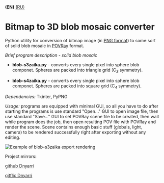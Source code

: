 **(EN)** [(RU)](README.RU.md)

# Bitmap to 3D blob mosaic converter

Python utility for conversion of bitmap image (in [PNG format](http://www.libpng.org/pub/png/)) to some sort of solid blob mosaic in [POVRay](https://www.povray.org/) format.

*Brief program description - solid blob mosaic*

- **blob-s3zaika.py** - converts every single pixel into sphere blob componet. Spheres are packed into triangle grid (C<sub>*3*</sub> symmetry).

- **blob-s4zaika.py** - converts every single pixel into sphere blob componet. Spheres are packed into square grid (C<sub>*4*</sub> symmetry).

*Dependencies:* Tkinter, PyPNG

*Usage:* programs are equipped with minimal GUI, so all you have to do after starting the programs is use standard "Open..." GUI to open image file, then use standard "Save..." GUI to set POVRay scene file to be created, then wait while program does the job, then open resulting POV file with POVRay and render the scene. Scene contains enough basic stuff (globals, light, camera) to be rendered successfully right after exporting without any editing.

![Example of blob-s3zaika export rendering](https://dnyarri.github.io/imgzaika/640/blob-s3zaika.png)

Project mirrors:

[github Dnyarri](https://github.com/Dnyarri/POVmosaic)

[gitflic Dnyarri](https://gitflic.ru/project/dnyarri/povmosaic)
